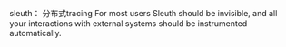 sleuth： 分布式tracing
For most users Sleuth should be invisible, and all your interactions with external systems should be instrumented automatically. 